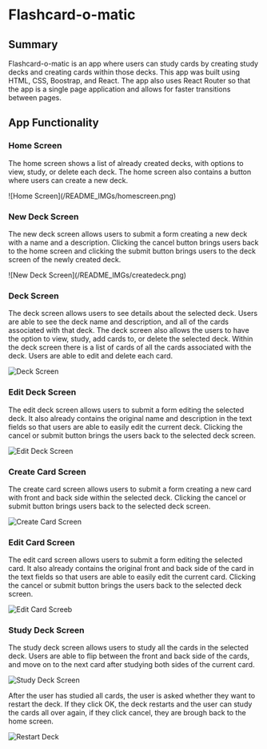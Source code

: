 # Flashcard-o-matic

## Summary
Flashcard-o-matic is an app where users can study cards by creating study decks and creating cards within those decks.
This app was built using HTML, CSS, Boostrap, and React. 
The app also uses React Router so that the app is a single page application and allows for faster transitions between pages.

## App Functionality
### Home Screen
<p>
The home screen shows a list of already created decks, with options to view, study, or delete each deck. 
The home screen also contains a button where users can create a new deck.  
</p>
![Home Screen](/README_IMGs/homescreen.png)

### New Deck Screen
<p>
The new deck screen allows users to submit a form creating a new deck with a name and a description.
Clicking the cancel button brings users back to the home screen and clicking the submit button brings users to the deck screen of the newly created deck.
</p>
![New Deck Screen](/README_IMGs/createdeck.png)

### Deck Screen
<p>
The deck screen allows users to see details about the selected deck. Users are able to see the deck name and description, and all of the cards associated with that deck. The deck screen also allows the users to have the option to view, study, add cards to, or delete the selected deck.
Within the deck screen there is a list of cards of all the cards associated with the deck. Users are able to edit and delete each card. 
</p>

![Deck Screen](/README_IMGs/deckscreen.png)

### Edit Deck Screen
<p>
The edit deck screen allows users to submit a form editing the selected deck. It also already contains the original name and description in the text fields so that users are able to easily edit the current deck.
Clicking the cancel or submit button brings the users back to the selected deck screen.
</p> 

![Edit Deck Screen](/README_IMGs/editdeck.png)

### Create Card Screen
<p>
The create card screen allows users to submit a form creating a new card with front and back side within the selected deck.
Clicking the cancel or submit button brings users back to the selected deck screen.
</p>  

![Create Card Screen](/README_IMGs/createcard.png)

### Edit Card Screen
<p>
The edit card screen allows users to submit a form editing the selected card. It also already contains the original front and back side of the card in the text fields so that users are able to easily edit the current card.
Clicking the cancel or submit button brings the users back to the selected deck screen.
</p>

![Edit Card Screeb](/README_IMGs/editcard.png)

### Study Deck Screen
<p>
The study deck screen allows users to study all the cards in the selected deck. Users are able to flip between the front and back side of the cards, and move on to the next card after studying both sides of the current card.
</p>

![Study Deck Screen](/README_IMGs/studydeck.png)
<p>
After the user has studied all cards, the user is asked whether they want to restart the deck. If they click OK, the deck restarts and the user can study the cards all over again, if they click cancel, they are brough back to the home screen.  
</p>

![Restart Deck](/README_IMGs/restart.png)